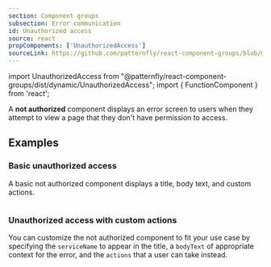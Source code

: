 ```yaml
---
section: Component groups
subsection: Error communication
id: Unauthorized access
source: react
propComponents: ['UnauthorizedAccess']
sourceLink: https://github.com/patternfly/react-component-groups/blob/main/packages/module/patternfly-docs/content/extensions/component-groups/examples/UnauthorizedAccess/UnauthorizedAccess.md
---
```


import UnauthorizedAccess from "@patternfly/react-component-groups/dist/dynamic/UnauthorizedAccess";
import { FunctionComponent } from 'react';

A **not authorized** component displays an error screen to users when they attempt to view a page that they don't have permission to access.

## Examples

### Basic unauthorized access

A basic not authorized component displays a title, body text, and custom actions.

```js file="./UnauthorizedAccessExample.tsx"

```

### Unauthorized access with custom actions

You can customize the not authorized component to fit your use case by specifying the `serviceName` to appear in the title, a `bodyText` of appropriate context for the error, and the `actions` that a user can take instead.

```js file="./UnauthorizedAccessActionsExample.tsx"

```
